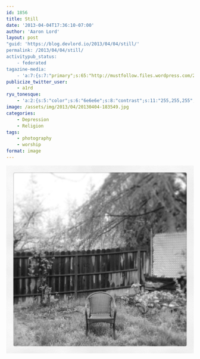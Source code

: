 ```yaml
---
id: 1856
title: Still
date: '2013-04-04T17:36:10-07:00'
author: 'Aaron Lord'
layout: post
"guid: 'https://blog.devlord.io/2013/04/04/still/'
permalink: /2013/04/04/still/
activitypub_status:
    - federated
tagazine-media:
    - 'a:7:{s:7:"primary";s:65:"http://mustfollow.files.wordpress.com/2013/04/20130404-183549.jpg";s:6:"images";a:1:{s:65:"http://mustfollow.files.wordpress.com/2013/04/20130404-183549.jpg";a:6:{s:8:"file_url";s:65:"http://mustfollow.files.wordpress.com/2013/04/20130404-183549.jpg";s:5:"width";i:2448;s:6:"height";i:2448;s:4:"type";s:5:"image";s:4:"area";i:5992704;s:9:"file_path";b:0;}}s:6:"videos";a:0:{}s:11:"image_count";i:1;s:6:"author";s:8:"28099389";s:7:"blog_id";s:8:"28571045";s:9:"mod_stamp";s:19:"2013-04-05 01:36:11";}'
publicize_twitter_user:
    - a1rd
ryu_tonesque:
    - 'a:2:{s:5:"color";s:6:"6e6e6e";s:8:"contrast";s:11:"255,255,255";}'
image: /assets/img/2013/04/20130404-183549.jpg
categories:
    - Depression
    - Religion
tags:
    - photography
    - worship
format: image
---
```


<a href="/assets/img/2013/04/20130404-183549.jpg"><img class="alignnone size-full" alt="20130404-183549.jpg" src="/assets/img/2013/04/20130404-183549.jpg" /></a>
